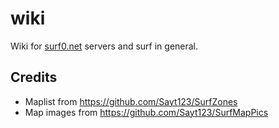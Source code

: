 # wiki

Wiki for [surf0.net](https://surf0.net/) servers and surf in general.

## Credits

- Maplist from https://github.com/Sayt123/SurfZones
- Map images from https://github.com/Sayt123/SurfMapPics
